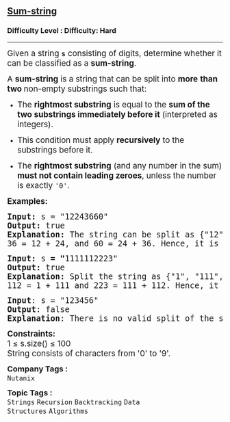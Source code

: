 <h2><a href="https://www.geeksforgeeks.org/problems/sum-string3151/1?_gl=1*1jn8zxq*_up*MQ..*_gs*MQ..&gclid=CjwKCAjw6ZTCBhBOEiwAqfwJdxfC882hlloSbT7j9l1z6ugt-fDVm6qT7Y400Ztg8baHLZIWk8XZOxoCpVYQAvD_BwE&gbraid=0AAAAAC9yBkClVTV2D65FB8XBaw10r2Wm0">Sum-string</a></h2><h3>Difficulty Level : Difficulty: Hard</h3><hr><div class="problems_problem_content__Xm_eO"><p data-start="109" data-end="209"><span style="font-size: 14pt;">Given a string <strong><code data-start="124" data-end="127">s</code></strong> consisting of digits, determine whether it can be classified as a <strong data-start="194" data-end="208">sum-string</strong>.</span></p>
<p data-start="211" data-end="310"><span style="font-size: 14pt;">A <strong data-start="213" data-end="227">sum-string</strong> is a string that can be split into <strong data-start="263" data-end="278">more</strong> <strong>than two </strong>non-empty substrings such that:</span></p>
<p><span style="font-size: 14pt;"> </span></p>
<ul data-start="312" data-end="640">
<li data-start="312" data-end="436"><span style="font-size: 14pt;"> </span>
<p data-start="314" data-end="436"><span style="font-size: 14pt;">The <strong data-start="318" data-end="341">rightmost substring</strong> is equal to the <strong data-start="358" data-end="409">sum of the two substrings immediately before it</strong> (interpreted as integers).</span></p>
<span style="font-size: 14pt;"> </span></li>
<li data-start="437" data-end="509"><span style="font-size: 14pt;"> </span>
<p data-start="439" data-end="509"><span style="font-size: 14pt;">This condition must apply <strong data-start="465" data-end="480">recursively</strong> to the substrings before it.</span></p>
<span style="font-size: 14pt;"> </span></li>
<li data-start="510" data-end="640"><span style="font-size: 14pt;"> </span>
<p data-start="512" data-end="640"><span style="font-size: 14pt;">The <strong data-start="516" data-end="539">rightmost substring</strong> (and any number in the sum) <strong data-start="568" data-end="603">must not contain leading zeroes</strong>, unless the number is exactly <code data-start="634" data-end="639">'0'</code>.</span></p>
</li>
</ul>
<p><span style="font-size: 14pt;"><strong>Examples:</strong></span></p>
<pre><span style="font-size: 14pt;"><strong>Input: </strong>s = "12243660"
<strong>Output: </strong>true
<strong>Explanation: </strong></span><span style="font-size: 18.6667px;">The string can be split as {"12", "24", "36", "60"} where each number is the sum of the two before it:
36 = 12 + 24, and 60 = 24 + 36. Hence, it is a sum-string.</span></pre>
<pre><span style="font-size: 14pt;"><strong>Input:</strong> s <strong>= "</strong>1111112223"
<strong>Output: </strong>true
<strong>Explanation: </strong></span><span style="font-size: 18.6667px;">Split the string as {"1", "111", "112", "223"}, where:
112 = 1 + 111 and 223 = 111 + 112. Hence, it follows the sum-string rule.<br></span></pre>
<pre><span style="font-size: 18.6667px;"><strong>Input</strong>: s = "123456"<br></span><span style="font-size: 18.6667px;"><strong>Output</strong>: false<br></span><span style="font-size: 18.6667px;"><strong>Explanation</strong>: There is no valid split of the string such that each part satisfies the sum-string property recursively.</span></pre>
<p><span style="font-size: 14pt;"><strong>Constraints:<br></strong>1 ≤ s.size() ≤ 100</span><span style="font-size: 14pt;"><br><span style="font-size: 14pt;">String consists of characters from '0' to '9'.</span></span></p></div><p><span style=font-size:18px><strong>Company Tags : </strong><br><code>Nutanix</code>&nbsp;<br><p><span style=font-size:18px><strong>Topic Tags : </strong><br><code>Strings</code>&nbsp;<code>Recursion</code>&nbsp;<code>Backtracking</code>&nbsp;<code>Data Structures</code>&nbsp;<code>Algorithms</code>&nbsp;